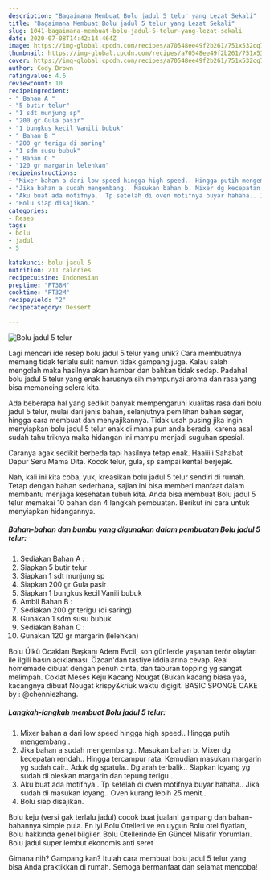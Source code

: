 ```yaml
---
description: "Bagaimana Membuat Bolu jadul 5 telur yang Lezat Sekali"
title: "Bagaimana Membuat Bolu jadul 5 telur yang Lezat Sekali"
slug: 1041-bagaimana-membuat-bolu-jadul-5-telur-yang-lezat-sekali
date: 2020-07-08T14:42:14.464Z
image: https://img-global.cpcdn.com/recipes/a70548ee49f2b261/751x532cq70/bolu-jadul-5-telur-foto-resep-utama.jpg
thumbnail: https://img-global.cpcdn.com/recipes/a70548ee49f2b261/751x532cq70/bolu-jadul-5-telur-foto-resep-utama.jpg
cover: https://img-global.cpcdn.com/recipes/a70548ee49f2b261/751x532cq70/bolu-jadul-5-telur-foto-resep-utama.jpg
author: Cody Brown
ratingvalue: 4.6
reviewcount: 10
recipeingredient:
- " Bahan A "
- "5 butir telur"
- "1 sdt munjung sp"
- "200 gr Gula pasir"
- "1 bungkus kecil Vanili bubuk"
- " Bahan B "
- "200 gr terigu di saring"
- "1 sdm susu bubuk"
- " Bahan C "
- "120 gr margarin lelehkan"
recipeinstructions:
- "Mixer bahan a dari low speed hingga high speed.. Hingga putih mengembang.."
- "Jika bahan a sudah mengembang.. Masukan bahan b. Mixer dg kecepatan rendah.. Hingga tercampur rata. Kemudian masukan margarin yg sudah cair.. Aduk dg spatula.. Dg arah terbalik.. Siapkan loyang yg sudah di oleskan margarin dan tepung terigu.."
- "Aku buat ada motifnya.. Tp setelah di oven motifnya buyar hahaha.. Jika sudah di masukan loyang.. Oven kurang lebih 25 menit.."
- "Bolu siap disajikan."
categories:
- Resep
tags:
- bolu
- jadul
- 5

katakunci: bolu jadul 5 
nutrition: 211 calories
recipecuisine: Indonesian
preptime: "PT38M"
cooktime: "PT32M"
recipeyield: "2"
recipecategory: Dessert

---
```



![Bolu jadul 5 telur](https://img-global.cpcdn.com/recipes/a70548ee49f2b261/751x532cq70/bolu-jadul-5-telur-foto-resep-utama.jpg)

Lagi mencari ide resep bolu jadul 5 telur yang unik? Cara membuatnya memang tidak terlalu sulit namun tidak gampang juga. Kalau salah mengolah maka hasilnya akan hambar dan bahkan tidak sedap. Padahal bolu jadul 5 telur yang enak harusnya sih mempunyai aroma dan rasa yang bisa memancing selera kita.

Ada beberapa hal yang sedikit banyak mempengaruhi kualitas rasa dari bolu jadul 5 telur, mulai dari jenis bahan, selanjutnya pemilihan bahan segar, hingga cara membuat dan menyajikannya. Tidak usah pusing jika ingin menyiapkan bolu jadul 5 telur enak di mana pun anda berada, karena asal sudah tahu triknya maka hidangan ini mampu menjadi suguhan spesial.

Caranya agak sedikit berbeda tapi hasilnya tetap enak. Haaiiiii Sahabat Dapur Seru Mama Dita. Kocok telur, gula, sp sampai kental berjejak.


Nah, kali ini kita coba, yuk, kreasikan bolu jadul 5 telur sendiri di rumah. Tetap dengan bahan sederhana, sajian ini bisa memberi manfaat dalam membantu menjaga kesehatan tubuh kita. Anda bisa membuat Bolu jadul 5 telur memakai 10 bahan dan 4 langkah pembuatan. Berikut ini cara untuk menyiapkan hidangannya.

<!--inarticleads1-->

##### Bahan-bahan dan bumbu yang digunakan dalam pembuatan Bolu jadul 5 telur:

1. Sediakan  Bahan A :
1. Siapkan 5 butir telur
1. Siapkan 1 sdt munjung sp
1. Siapkan 200 gr Gula pasir
1. Siapkan 1 bungkus kecil Vanili bubuk
1. Ambil  Bahan B :
1. Sediakan 200 gr terigu (di saring)
1. Gunakan 1 sdm susu bubuk
1. Sediakan  Bahan C :
1. Gunakan 120 gr margarin (lelehkan)


Bolu Ülkü Ocakları Başkanı Adem Evcil, son günlerde yaşanan terör olayları ile ilgili basın açıklaması. Özcan&#39;dan tasfiye iddialarına cevap. Real homemade dibuat dengan penuh cinta, dan taburan topping yg sangat melimpah. Coklat Meses Keju Kacang Nougat (Bukan kacang biasa yaa, kacangnya dibuat Nougat krispy&amp;kriuk waktu digigit. BASIC SPONGE CAKE by : @chenniezhang. 

<!--inarticleads2-->

##### Langkah-langkah membuat Bolu jadul 5 telur:

1. Mixer bahan a dari low speed hingga high speed.. Hingga putih mengembang..
1. Jika bahan a sudah mengembang.. Masukan bahan b. Mixer dg kecepatan rendah.. Hingga tercampur rata. Kemudian masukan margarin yg sudah cair.. Aduk dg spatula.. Dg arah terbalik.. Siapkan loyang yg sudah di oleskan margarin dan tepung terigu..
1. Aku buat ada motifnya.. Tp setelah di oven motifnya buyar hahaha.. Jika sudah di masukan loyang.. Oven kurang lebih 25 menit..
1. Bolu siap disajikan.


Bolu keju (versi gak terlalu jadul) cocok buat jualan! gampang dan bahan-bahannya simple pula. En iyi Bolu Otelleri ve en uygun Bolu otel fiyatları, Bolu hakkında genel bilgiler. Bolu Otellerinde En Güncel Misafir Yorumları. Bolu jadul super lembut ekonomis anti seret 

Gimana nih? Gampang kan? Itulah cara membuat bolu jadul 5 telur yang bisa Anda praktikkan di rumah. Semoga bermanfaat dan selamat mencoba!
